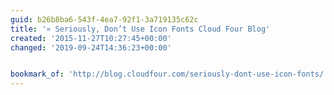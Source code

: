 ```yaml
---
guid: b26b8ba6-543f-4ea7-92f1-3a719135c62c
title: '» Seriously, Don’t Use Icon Fonts Cloud Four Blog'
created: '2015-11-27T10:27:45+00:00'
changed: '2019-09-24T14:36:23+00:00'


bookmark_of: 'http://blog.cloudfour.com/seriously-dont-use-icon-fonts/'
---
```




